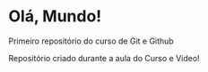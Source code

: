 # Olá, Mundo!

Primeiro repositório do curso de Git e Github

Repositório criado durante a aula do Curso e Video!
